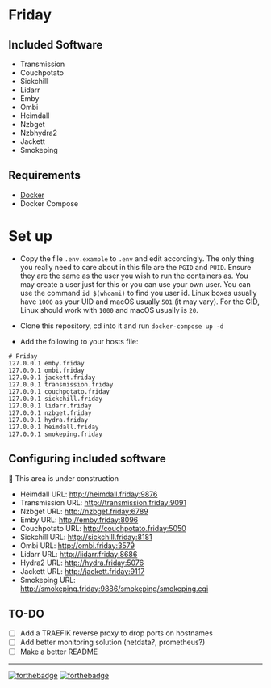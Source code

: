 # Friday

## Included Software

- Transmission
- Couchpotato
- Sickchill
- Lidarr
- Emby
- Ombi
- Heimdall
- Nzbget
- Nzbhydra2
- Jackett
- Smokeping

## Requirements

- [Docker](https://docs.docker.com/install/)
- Docker Compose

# Set up

 - Copy the file `.env.example` to `.env` and edit accordingly. The only thing you really need to
care about in this file are the `PGID` and `PUID`. Ensure they are the same as the user you wish to
run the containers as. You may create a user just for this or you can use your own user. You can use
the command `id $(whoami)` to find you user id. Linux boxes usually have `1000` as your UID and
macOS usually `501` (it may vary). For the GID, Linux should work with `1000` and macOS usually is
`20`.

 - Clone this repository, cd into it and run `docker-compose up -d`

 - Add the following to your hosts file:

```
# Friday
127.0.0.1 emby.friday
127.0.0.1 ombi.friday
127.0.0.1 jackett.friday
127.0.0.1 transmission.friday
127.0.0.1 couchpotato.friday
127.0.0.1 sickchill.friday
127.0.0.1 lidarr.friday
127.0.0.1 nzbget.friday
127.0.0.1 hydra.friday
127.0.0.1 heimdall.friday
127.0.0.1 smokeping.friday
```

## Configuring included software

:construction: This area is under construction

 - Heimdall URL: http://heimdall.friday:9876 
 - Transmission URL: http://transmission.friday:9091
 - Nzbget URL: http://nzbget.friday:6789
 - Emby URL: http://emby.friday:8096
 - Couchpotato URL: http://couchpotato.friday:5050
 - Sickchill URL: http://sickchill.friday:8181
 - Ombi URL: http://ombi.friday:3579
 - Lidarr URL: http://lidarr.friday:8686
 - Hydra2 URL: http://hydra.friday:5076
 - Jackett URL: http://jackett.friday:9117
 - Smokeping URL: http://smokeping.friday:9886/smokeping/smokeping.cgi
 
 ## TO-DO
 
 - [ ] Add a TRAEFIK reverse proxy to drop ports on hostnames
 - [ ] Add better monitoring solution (netdata?, prometheus?)
 - [ ] Make a better README

 ---
 
 [![forthebadge](https://forthebadge.com/images/badges/contains-cat-gifs.svg)](https://forthebadge.com)
 [![forthebadge](https://forthebadge.com/images/badges/powered-by-netflix.svg)](https://forthebadge.com)
 
